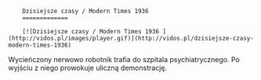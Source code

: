 
        Dzisiejsze czasy / Modern Times 1936 
        =============
        
        [![Dzisiejsze czasy / Modern Times 1936 ](http://vidos.pl/images/player.gif)](http://vidos.pl/dzisiejsze-czasy-modern-times-1936)
        
        
 Wycieńczony nerwowo robotnik trafia do szpitala psychiatrycznego. Po wyjściu z niego prowokuje uliczną demonstrację.
    
